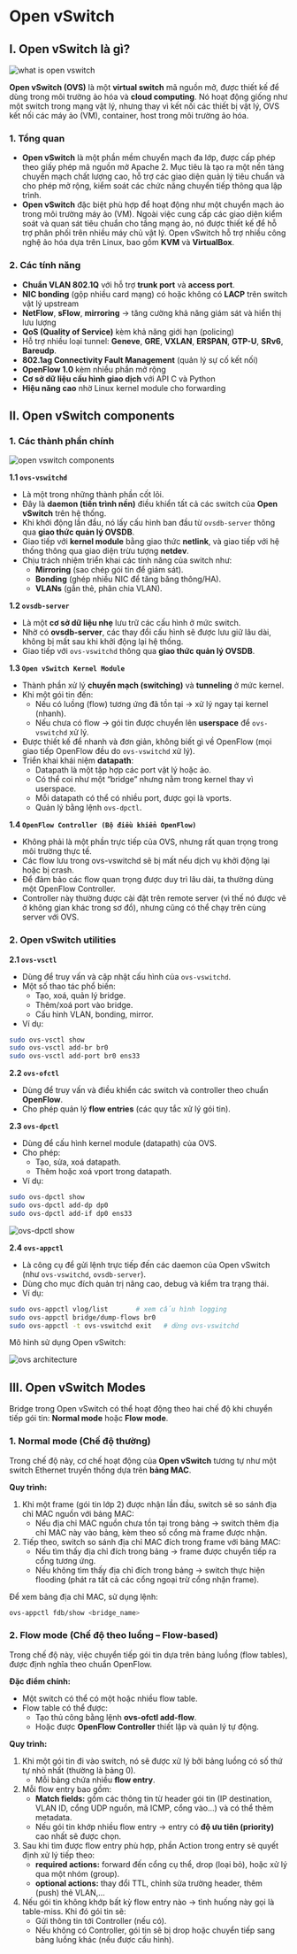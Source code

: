 # Open vSwitch

## I. Open vSwitch là gì?

![what is open vswitch](./images/what_is_openvswitch.png)

**Open vSwitch (OVS)** là một **virtual switch** mã nguồn mở, được thiết kế để dùng trong môi trường ảo hóa và **cloud computing**. Nó hoạt động giống như một switch trong mạng vật lý, nhưng thay vì kết nối các thiết bị vật lý, OVS kết nối các máy ảo (VM), container, host trong môi trường ảo hóa.

### 1. Tổng quan

- **Open vSwitch** là một phần mềm chuyển mạch đa lớp, được cấp phép theo giấy phép mã nguồn mở Apache 2. Mục tiêu là tạo ra một nền tảng chuyển mạch chất lượng cao, hỗ trợ các giao diện quản lý tiêu chuẩn và cho phép mở rộng, kiểm soát các chức năng chuyển tiếp thông qua lập trình.
- **Open vSwitch** đặc biệt phù hợp để hoạt động như một chuyển mạch ảo trong môi trường máy ảo (VM). Ngoài việc cung cấp các giao diện kiểm soát và quan sát tiêu chuẩn cho tầng mạng ảo, nó được thiết kế để hỗ trợ phân phối trên nhiều máy chủ vật lý. Open vSwitch hỗ trợ nhiều công nghệ ảo hóa dựa trên Linux, bao gồm **KVM** và **VirtualBox**.

### 2. Các tính năng

- **Chuẩn VLAN 802.1Q** với hỗ trợ **trunk port** và **access port**.
- **NIC bonding** (gộp nhiều card mạng) có hoặc không có **LACP** trên switch vật lý upstream
- **NetFlow**, **sFlow**, **mirroring** → tăng cường khả năng giám sát và hiển thị lưu lượng
- **QoS (Quality of Service)** kèm khả năng giới hạn (policing)
- Hỗ trợ nhiều loại tunnel: **Geneve**, **GRE**, **VXLAN**, **ERSPAN**, **GTP-U**, **SRv6**, **Bareudp**.
- **802.1ag Connectivity Fault Management** (quản lý sự cố kết nối)
- **OpenFlow 1.0** kèm nhiều phần mở rộng
- **Cơ sở dữ liệu cấu hình giao dịch** với API C và Python
- **Hiệu năng cao** nhờ Linux kernel module cho forwarding

## II. Open vSwitch components

### 1. Các thành phần chính

![open vswitch components](./images/ovs-components.png)

**1.1 `ovs-vswitchd`**

- Là một trong những thành phần cốt lõi.
- Đây là **daemon (tiến trình nền)** điều khiển tất cả các switch của **Open vSwitch** trên hệ thống.
- Khi khởi động lần đầu, nó lấy cấu hình ban đầu từ `ovsdb-server` thông qua **giao thức quản lý OVSDB**.
- Giao tiếp với **kernel module** bằng giao thức **netlink**, và giao tiếp với hệ thống thông qua giao diện trừu tượng **netdev**.
- Chịu trách nhiệm triển khai các tính năng của switch như:
  - **Mirroring** (sao chép gói tin để giám sát).
  - **Bonding** (ghép nhiều NIC để tăng băng thông/HA).
  - **VLANs** (gắn thẻ, phân chia VLAN).

**1.2 `ovsdb-server`**

- Là một **cơ sở dữ liệu nhẹ** lưu trữ các cấu hình ở mức switch.
- Nhờ có **ovsdb-server**, các thay đổi cấu hình sẽ được lưu giữ lâu dài, không bị mất sau khi khởi động lại hệ thống.
- Giao tiếp với `ovs-vswitchd` thông qua **giao thức quản lý OVSDB**.

**1.3 `Open vSwitch Kernel Module`**

- Thành phần xử lý **chuyển mạch (switching)** và **tunneling** ở mức kernel.
- Khi một gói tin đến:
  - Nếu có luồng (flow) tương ứng đã tồn tại → xử lý ngay tại kernel (nhanh).
  - Nếu chưa có flow → gói tin được chuyển lên **userspace** để `ovs-vswitchd` xử lý.
- Được thiết kế để nhanh và đơn giản, không biết gì về OpenFlow (mọi giao tiếp OpenFlow đều do `ovs-vswitchd` xử lý).
- Triển khai khái niệm **datapath**:
  - Datapath là một tập hợp các port vật lý hoặc ảo.
  - Có thể coi như một “bridge” nhưng nằm trong kernel thay vì userspace.
  - Mỗi datapath có thể có nhiều port, được gọi là vports.
  - Quản lý bằng lệnh `ovs-dpctl`.

**1.4 `OpenFlow Controller (Bộ điều khiển OpenFlow)`**

- Không phải là một phần trực tiếp của OVS, nhưng rất quan trọng trong môi trường thực tế.
- Các flow lưu trong ovs-vswitchd sẽ bị mất nếu dịch vụ khởi động lại hoặc bị crash.
- Để đảm bảo các flow quan trọng được duy trì lâu dài, ta thường dùng một OpenFlow Controller.
- Controller này thường được cài đặt trên remote server (vì thế nó được vẽ ở không gian khác trong sơ đồ), nhưng cũng có thể chạy trên cùng server với OVS.

### 2. Open vSwitch utilities

**2.1 `ovs-vsctl`**

- Dùng để truy vấn và cập nhật cấu hình của `ovs-vswitchd`.
- Một số thao tác phổ biến:
  - Tạo, xoá, quản lý bridge.
  - Thêm/xoá port vào bridge.
  - Cấu hình VLAN, bonding, mirror.
- Ví dụ:

```bash
sudo ovs-vsctl show
sudo ovs-vsctl add-br br0
sudo ovs-vsctl add-port br0 ens33
```

**2.2 `ovs-ofctl`**

- Dùng để truy vấn và điều khiển các switch và controller theo chuẩn **OpenFlow**.
- Cho phép quản lý **flow entries** (các quy tắc xử lý gói tin).

**2.3 `ovs-dpctl`**

- Dùng để cấu hình kernel module (datapath) của OVS.
- Cho phép:
  - Tạo, sửa, xoá datapath.
  - Thêm hoặc xoá vport trong datapath.
- Ví dụ:

```bash
sudo ovs-dpctl show
sudo ovs-dpctl add-dp dp0
sudo ovs-dpctl add-if dp0 ens33
```

![ovs-dpctl show](./images/ovs-dpctl_show.png)

**2.4 `ovs-appctl`**

- Là công cụ để gửi lệnh trực tiếp đến các daemon của Open vSwitch (như `ovs-vswitchd`, `ovsdb-server`).
- Dùng cho mục đích quản trị nâng cao, debug và kiểm tra trạng thái.
- Ví dụ:

```bash
sudo ovs-appctl vlog/list       # xem cấu hình logging
sudo ovs-appctl bridge/dump-flows br0
sudo ovs-appctl -t ovs-vswitchd exit   # dừng ovs-vswitchd
```

Mô hình sử dụng Open vSwitch:

![ovs architecture](./images/ovs_architecture.png)

## III. Open vSwitch Modes

Bridge trong Open vSwitch có thể hoạt động theo hai chế độ khi chuyển tiếp gói tin: **Normal mode** hoặc **Flow mode**.

### 1. Normal mode (Chế độ thường)

Trong chế độ này, cơ chế hoạt động của **Open vSwitch** tương tự như một switch Ethernet truyền thống dựa trên **bảng MAC**.

**Quy trình:**

1. Khi một frame (gói tin lớp 2) được nhận lần đầu, switch sẽ so sánh địa chỉ MAC nguồn với bảng MAC:
   - Nếu địa chỉ MAC nguồn chưa tồn tại trong bảng → switch thêm địa chỉ MAC này vào bảng, kèm theo số cổng mà frame được nhận.
2. Tiếp theo, switch so sánh địa chỉ MAC đích trong frame với bảng MAC:
   - Nếu tìm thấy địa chỉ đích trong bảng → frame được chuyển tiếp ra cổng tương ứng.
   - Nếu không tìm thấy địa chỉ đích trong bảng → switch thực hiện flooding (phát ra tất cả các cổng ngoại trừ cổng nhận frame).

Để xem bảng địa chỉ MAC, sử dụng lệnh:

```bash
ovs-appctl fdb/show <bridge_name>
```

### 2. Flow mode (Chế độ theo luồng – Flow-based)

Trong chế độ này, việc chuyển tiếp gói tin dựa trên bảng luồng (flow tables), được định nghĩa theo chuẩn OpenFlow.

**Đặc điểm chính:**

- Một switch có thể có một hoặc nhiều flow table.
- Flow table có thể được:
  - Tạo thủ công bằng lệnh **ovs-ofctl add-flow**.
  - Hoặc được **OpenFlow Controller** thiết lập và quản lý tự động.

**Quy trình:**

1. Khi một gói tin đi vào switch, nó sẽ được xử lý bởi bảng luồng có số thứ tự nhỏ nhất (thường là bảng 0).
   - Mỗi bảng chứa nhiều **flow entry**.
2. Mỗi flow entry bao gồm:
   - **Match fields:** gồm các thông tin từ header gói tin (IP destination, VLAN ID, cổng UDP nguồn, mã ICMP, cổng vào…) và có thể thêm metadata.
   - Nếu gói tin khớp nhiều flow entry → entry có **độ ưu tiên (priority)** cao nhất sẽ được chọn.
3. Sau khi tìm được flow entry phù hợp, phần Action trong entry sẽ quyết định xử lý tiếp theo:
   - **required actions:** forward đến cổng cụ thể, drop (loại bỏ), hoặc xử lý qua một nhóm (group).
   - **optional actions:** thay đổi TTL, chỉnh sửa trường header, thêm (push) thẻ VLAN,…
4. Nếu gói tin không khớp bất kỳ flow entry nào → tình huống này gọi là table-miss. Khi đó gói tin sẽ:
   - Gửi thông tin tới Controller (nếu có).
   - Nếu không có Controller, gói tin sẽ bị drop hoặc chuyển tiếp sang bảng luồng khác (nếu được cấu hình).
